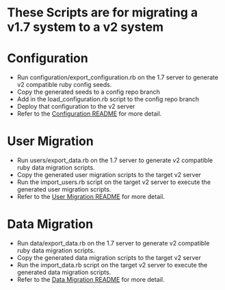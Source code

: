 These Scripts are for migrating a v1.7 system to a v2 system
=============================================================


Configuration
==================
- Run configuration/export_configuration.rb on the 1.7 server to generate v2 compatible ruby config seeds.
- Copy the generated seeds to a config repo branch
- Add in the load_configuration.rb script to the config repo branch
- Deploy that configuration to the v2 server
- Refer to the [Configuration README](./migration/v1_to_v2/configuration/README.md) for more detail.

User Migration
=================
- Run users/export_data.rb on the 1.7 server to generate v2 compatible ruby data migration scripts.
- Copy the generated user migration scripts to the target v2 server
- Run the import_users.rb script on the target v2 server to execute the generated user migration scripts.
- Refer to the [User Migration README](./migration/v1_to_v2/users/README.md) for more detail.


Data Migration
=================
- Run data/export_data.rb on the 1.7 server to generate v2 compatible ruby data migration scripts.
- Copy the generated data migration scripts to the target v2 server
- Run the import_data.rb script on the target v2 server to execute the generated data migration scripts.
- Refer to the [Data Migration README](./migration/v1_to_v2/data/README.md) for more detail.
